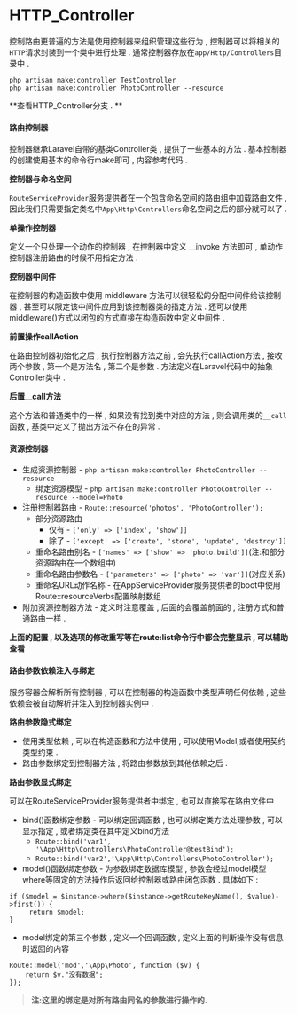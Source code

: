 # HTTP\_Controller

控制路由更普遍的方法是使用控制器来组织管理这些行为 , 控制器可以将相关的`HTTP`请求封装到一个类中进行处理 . 通常控制器存放在`app/Http/Controllers`目录中 .

```
php artisan make:controller TestController
php artisan make:controller PhotoController --resource
```

**查看HTTP\_Controller分支 . **

#### 路由控制器

控制器继承Laravel自带的基类Controller类 , 提供了一些基本的方法 . 基本控制器的创建使用基本的命令行make即可 , 内容参考代码 .

**控制器与命名空间**

`RouteServiceProvider`服务提供者在一个包含命名空间的路由组中加载路由文件 , 因此我们只需要指定类名中`App\Http\Controllers`命名空间之后的部分就可以了 .

**单操作控制器**

定义一个只处理一个动作的控制器 , 在控制器中定义 \_\_invoke 方法即可 , 单动作控制器注册路由的时候不用指定方法 .

**控制器中间件**

在控制器的构造函数中使用 middleware 方法可以很轻松的分配中间件给该控制器 , 甚至可以限定该中间件应用到该控制器类的指定方法 . 还可以使用middleware\(\)方式以闭包的方式直接在构造函数中定义中间件 .

**前置操作callAction**

在路由控制器初始化之后 , 执行控制器方法之前 , 会先执行callAction方法 , 接收两个参数 , 第一个是方法名 , 第二个是参数 . 方法定义在Laravel代码中的抽象Controller类中 .

**后置\_\_call方法**

这个方法和普通类中的一样 , 如果没有找到类中对应的方法 , 则会调用类的`__call`函数 , 基类中定义了抛出方法不存在的异常 .

#### 资源控制器

* 生成资源控制器 - `php artisan make:controller PhotoController --resource`
  * 绑定资源模型 - `php artisan make:controller PhotoController --resource --model=Photo`
* 注册控制器路由 - `Route::resource('photos', 'PhotoController');`
  * 部分资源路由
    * 仅有 - `['only' => ['index', 'show']]`
    * 除了 - `['except' => ['create', 'store', 'update', 'destroy']]`
  * 重命名路由别名 - `['names' => ['show' => 'photo.build']]`\(注:和部分资源路由在一个数组中\)
  * 重命名路由参数名 - `['parameters' => ['photo' => 'var']]`\(对应关系\)
  * 重命名URL动作名称 - 在AppServiceProvider服务提供者的boot中使用Route::resourceVerbs配置映射数组
* 附加资源控制器方法 - 定义时注意覆盖 , 后面的会覆盖前面的 , 注册方式和普通路由一样 . 

**上面的配置 , 以及选项的修改重写等在route:list命令行中都会完整显示 , 可以辅助查看**

#### 路由参数依赖注入与绑定

服务容器会解析所有控制器 , 可以在控制器的构造函数中类型声明任何依赖 , 这些依赖会被自动解析并注入到控制器实例中 .

**路由参数隐式绑定**

* 使用类型依赖 , 可以在构造函数和方法中使用 , 可以使用Model,或者使用契约类型约束 . 
* 路由参数绑定到控制器方法 , 将路由参数放到其他依赖之后 . 

**路由参数显式绑定**

可以在RouteServiceProvider服务提供者中绑定 , 也可以直接写在路由文件中

* bind\(\)函数绑定参数 - 可以绑定回调函数 , 也可以绑定类方法处理参数 , 可以显示指定 , 或者绑定类在其中定义bind方法
  * `Route::bind('var1', '\App\Http\Controllers\PhotoController@testBind');`
  * `Route::bind('var2','\App\Http\Controllers\PhotoController');`
* model\(\)函数绑定参数 - 为参数绑定数据库模型 , 参数会经过model模型where等固定的方法操作后返回给控制器或路由闭包函数 . 具体如下 :  

```
if ($model = $instance->where($instance->getRouteKeyName(), $value)->first()) {
     return $model;
}
```

* model绑定的第三个参数 , 定义一个回调函数 , 定义上面的判断操作没有信息时返回的内容

```
Route::model('mod','\App\Photo', function ($v) {
    return $v."没有数据";
});
```

> **注:这里的绑定是对所有路由同名的参数进行操作的.**



